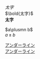 $太字$  
$\bold{太字}$  
$\boldsymbol{太字}$

$a\plusmn b$  
$a\pm b$

<u>アンダーライン</u>  
<ins>アンダーライン</ins>

